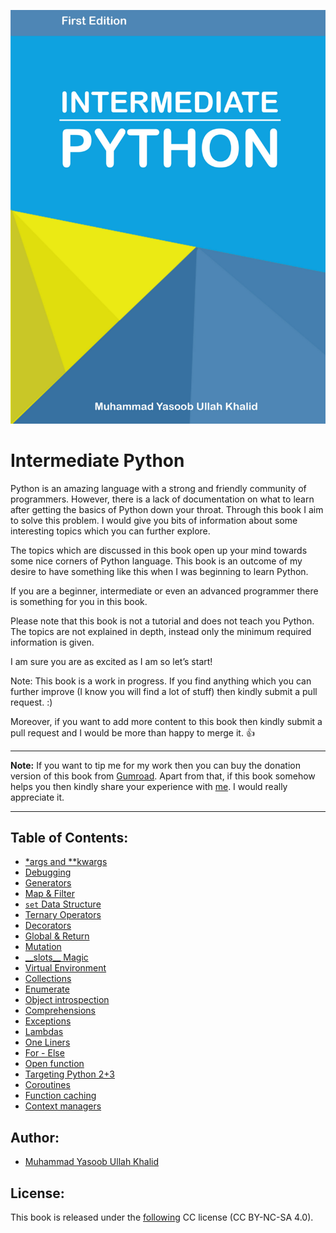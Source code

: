 ![Intermediate Python Book Cover](_static/cover.png)

Intermediate Python
===================

Python is an amazing language with a strong and friendly community of programmers. However, there is a lack of documentation on what to learn after getting the basics of Python down your throat. Through this book I aim to solve this problem. I would give you bits of information about some interesting topics which you can further explore.

The topics which are discussed in this book open up your mind towards some nice corners of Python language. This book is an outcome of my desire to have something like this when I was beginning to learn Python.

If you are a beginner, intermediate or even an advanced programmer there is something for you in this book.

Please note that this book is not a tutorial and does not teach you Python. The topics are not explained in depth, instead only the minimum required information is given.

I am sure you are as excited as I am so let’s start!

Note: This book is a work in progress. If you find anything which you can further improve (I know you will find a lot of stuff) then kindly submit a pull request. :)

Moreover, if you want to add more content to this book then kindly submit a pull request and I would be more than happy to merge it. :+1:

-------------------

**Note:** If you want to tip me for my work then you can buy the donation version of this book from [Gumroad](https://gum.co/intermediate_python). Apart from that, if this book somehow helps you then kindly share your experience with [me](mailto:yasoob.khld@gmail.com). I would really appreciate it.

-------------------

Table of Contents:
------------------
- [\*args and \*\*kwargs](args_and_kwargs.rst)
- [Debugging](debugging.rst)
- [Generators](generators.rst)
- [Map & Filter](map_&_filter.rst)
- [``set`` Data Structure](set_-_data_structure.rst)
- [Ternary Operators](ternary_operators.rst)
- [Decorators](decorators.rst)
- [Global & Return](global_&_return.rst)
- [Mutation](mutation.rst)
- [\_\_slots\_\_ Magic](__slots__magic.rst)
- [Virtual Environment](virtual_environment.rst)
- [Collections](collections.rst)
- [Enumerate](enumerate.rst)
- [Object introspection](object_introspection.rst)
- [Comprehensions](comprehensions.rst)
- [Exceptions](exceptions.rst)
- [Lambdas](lambdas.rst)
- [One Liners](one_liners.rst)
- [For - Else](for_-_else.rst)
- [Open function](open_function.rst)
- [Targeting Python 2+3](targeting_python_2_3.rst)
- [Coroutines](coroutines.rst)
- [Function caching](function_caching.rst)
- [Context managers](context_managers.rst)

Author:
------

- [Muhammad Yasoob Ullah Khalid](https://github.com/yasoob)

License:
-------

This book is released under the [following](http://creativecommons.org/licenses/by-nc-sa/4.0/) CC license (CC BY-NC-SA 4.0).
